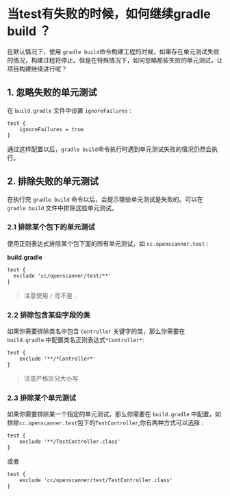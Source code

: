 # 当test有失败的时候，如何继续gradle build ？

在默认情况下，使用 `gradle build`命令构建工程的时候，如果存在单元测试失败的情况，构建过程将停止。但是在特殊情况下，如何忽略那些失败的单元测试，让项目构建继续进行呢？

## 1. 忽略失败的单元测试

在 `build.gradle` 文件中设置 `ignoreFailures` :

```
test {
	ignoreFailures = true
}
```

通过这样配置以后，`gradle build`命令执行时遇到单元测试失败的情况仍然会执行。

## 2. 排除失败的单元测试

在执行完 `gradle build` 命令以后，会提示哪些单元测试是失败的。可以在 `gradle.build` 文件中排除这些单元测试。

### 2.1 排除某个包下的单元测试

使用正则表达式排除某个包下面的所有单元测试，如 `cc.openscanner.test` :

**build.gradle**

```
test {
  exclude 'cc/openscanner/test/**'
}
```
> 注意使用 `/` 而不是 `.`

### 2.2 排除包含某些字段的类

如果你需要排除类名中包含 `Controller` 关键字的类，那么你需要在 `build.gradle` 中配置类名正则表达式`*Controller*`:

```
test {
    exclude '**/*Controller*'
}
```

> 注意严格区分大小写

### 2.3 排除某个单元测试

如果你需要排除某一个指定的单元测试，那么你需要在 `build.gradle` 中配置，如排除`cc.openscanner.test`包下的`TestController`,你有两种方式可以选择 :

```
test {
    exclude '**/TestController.class'
}
```

或者

```
test {
    exclude 'cc/openscanner/test/TestController.class'
}
```
